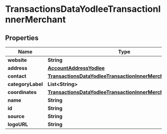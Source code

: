 

# TransactionsDataYodleeTransactionInnerMerchant


## Properties

| Name | Type | Description | Notes |
|------------ | ------------- | ------------- | -------------|
|**website** | **String** |  |  [optional] |
|**address** | [**AccountAddressYodlee**](AccountAddressYodlee.md) |  |  [optional] |
|**contact** | [**TransactionsDataYodleeTransactionInnerMerchantContact**](TransactionsDataYodleeTransactionInnerMerchantContact.md) |  |  [optional] |
|**categoryLabel** | **List&lt;String&gt;** |  |  [optional] |
|**coordinates** | [**TransactionsDataYodleeTransactionInnerMerchantCoordinates**](TransactionsDataYodleeTransactionInnerMerchantCoordinates.md) |  |  [optional] |
|**name** | **String** |  |  [optional] |
|**id** | **String** |  |  [optional] |
|**source** | **String** |  |  [optional] |
|**logoURL** | **String** |  |  [optional] |



